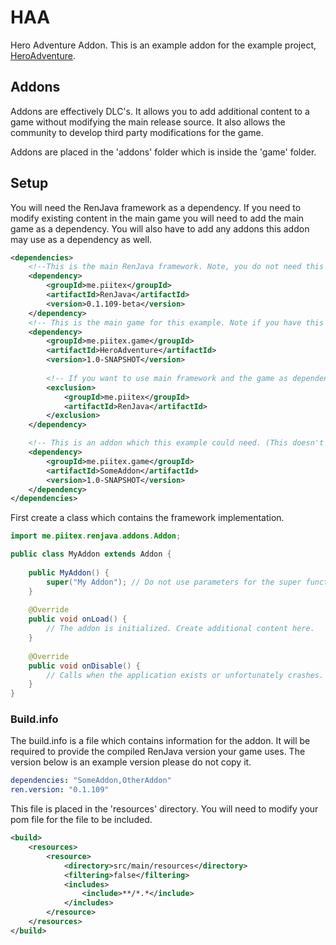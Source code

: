 # HAA
Hero Adventure Addon. This is an example addon for the example project, [HeroAdventure](https://github.com/HackusatePvP/HeroAdventure).

## Addons
Addons are effectively DLC's. It allows you to add additional content to a game without modifying the main release source.
It also allows the community to develop third party modifications for the game.

Addons are placed in the 'addons' folder which is inside the 'game' folder.

## Setup
You will need the RenJava framework as a dependency. If you need to modify existing content in the main game you will need to add the main game as a dependency.
You will also have to add any addons this addon may use as a dependency as well.
```xml
<dependencies>
    <!--This is the main RenJava framework. Note, you do not need this if your main game is a dependency (unless you want to see source code documentation).-->
    <dependency>
        <groupId>me.piitex</groupId>
        <artifactId>RenJava</artifactId>
        <version>0.1.109-beta</version>
    </dependency>
    <!-- This is the main game for this example. Note if you have this you do not need the dependency above.-->
    <dependency>
        <groupId>me.piitex.game</groupId>
        <artifactId>HeroAdventure</artifactId>
        <version>1.0-SNAPSHOT</version>
        
        <!-- If you want to use main framework and the game as dependencies, you need to add exclusions. IF YOU ARE NOT PLEASE REMOVE THE FOLLOWING LINES!!! -->
        <exclusion>
            <groupId>me.piitex</groupId>
            <artifactId>RenJava</artifactId>
        </exclusion>
    </dependency>

    <!-- This is an addon which this example could need. (This doesn't actually exist) -->
    <dependency>
        <groupId>me.piitex.game</groupId>
        <artifactId>SomeAddon</artifactId>
        <version>1.0-SNAPSHOT</version>
    </dependency>
</dependencies>
```

First create a class which contains the framework implementation.

```java
import me.piitex.renjava.addons.Addon;

public class MyAddon extends Addon {
    
    public MyAddon() {
        super("My Addon"); // Do not use parameters for the super function
    }
    
    @Override
    public void onLoad() {
        // The addon is initialized. Create additional content here.
    }
    
    @Override
    public void onDisable() {
        // Calls when the application exists or unfortunately crashes.
    }
}
```

### Build.info
The build.info is a file which contains information for the addon. It will be required to provide the compiled RenJava version your game uses. The version below is an example version please do not copy it.
```yaml
dependencies: "SomeAddon,OtherAddon"
ren.version: "0.1.109"
```
This file is placed in the 'resources' directory. You will need to modify your pom file for the file to be included.
```xml
<build>
    <resources>
        <resource>
            <directory>src/main/resources</directory>
            <filtering>false</filtering>
            <includes>
                <include>**/*.*</include>
            </includes>
        </resource>
    </resources>
</build>
```